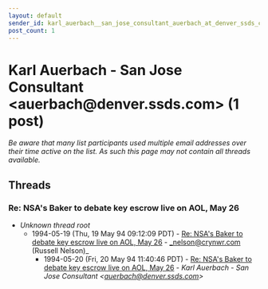 ```yaml
---
layout: default
sender_id: karl_auerbach__san_jose_consultant_auerbach_at_denver_ssds_com_
post_count: 1
---
```


# Karl Auerbach - San Jose Consultant <auerbach<span>@</span>denver.ssds.com> (1 post)

_Be aware that many list participants used multiple email addresses over their time active on the list. As such this page may not contain all threads available._

## Threads

### Re: NSA's Baker to debate key escrow live on AOL, May 26
+ _Unknown thread root_
  + 1994-05-19 (Thu, 19 May 94 09:12:09 PDT) - [Re: NSA's Baker to debate key escrow live on AOL, May 26](/archive/1994/05/a0169c9ccec2bc53fe54a77e01d8e8f7db470739e77c4c39edbea18d4c660453) - _nelson@crynwr.com (Russell Nelson)_
    + 1994-05-20 (Fri, 20 May 94 11:40:46 PDT) - [Re: NSA's Baker to debate key escrow live on AOL, May 26](/archive/1994/05/a6fd89a1579e01173431c0fa67cb4e0c994f64184d0ebb4670ddf8a12708629c) - _Karl Auerbach - San Jose Consultant \<auerbach@denver.ssds.com\>_

